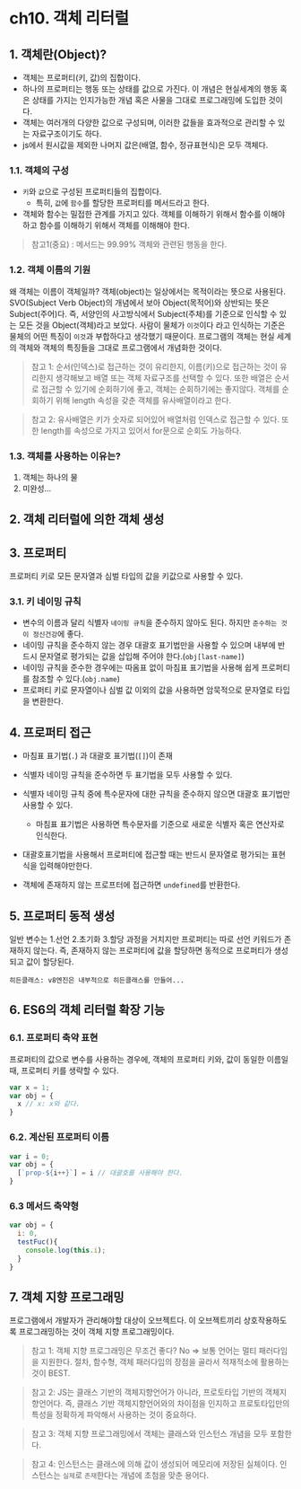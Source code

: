 # ch10. 객체 리터럴

## 1. 객체란(Object)?
- 객체는 프로퍼티(키, 값)의 집합이다.
- 하나의 프로퍼티는 행동 또는 상태를 값으로 가진다. 이 개념은 현실세계의 행동 혹은 상태를 가지는 인지가능한 개념 혹은 사물을 그대로 프로그래밍에 도입한 것이다.
- 객체는 여러개의 다양한 값으로 구성되며, 이러한 값들을 효과적으로 관리할 수 있는 자료구조이기도 하다.
- js에서 원시값을 제외한 나머지 값은(배열, 함수, 정규표현식)은 모두 객체다.

### 1.1. 객체의 구성

- `키`와 `값`으로 구성된 프로퍼티들의 집합이다.
  - 특히, `값`에 `함수`를 할당한 프로퍼티를 메서드라고 한다.
- 객체와 함수는 밀접한 관계를 가지고 있다. 객체를 이해하기 위해서 함수를 이해야하고 함수를 이해하기 위해서 객체를 이해해야 한다.

> 참고1(중요) : 메서드는 99.99% 객체와 관련된 행동을 한다.

### 1.2. 객체 이름의 기원
왜 객체는 이름이 객체일까? 객체(object)는 일상에서는 목적이라는 뜻으로 사용된다. SVO(Subject Verb Object)의 개념에서 보아 Object(목적어)와 상반되는 뜻은 Subject(주어)다. 즉, 서양인의 사고방식에서 Subject(주체)를 기준으로 인식할 수 있는 모든 것을 Object(객체)라고 보았다. 사람이 물체가 `이것`이다 라고 인식하는 기준은 물체의 어떤 특징이 `이것`과 부합하다고 생각했기 때문이다. 프로그램의 객체는 현실 세계의 객체와 객체의 특징들을 그대로 프로그램에서 개념화한 것이다.

> 참고 1:
순서(인덱스)로 접근하는 것이 유리한지, 이름(키)으로 접근하는 것이 유리한지 생각해보고 배열 또는 객체 자료구조를 선택할 수 있다. 또한 배열은 순서로 접근할 수 있기에 순회하기에 좋고, 객체는 순회하기에는 좋지않다. 객체를 순회하기 위해 length 속성을 갖춘 객체를 유사배열이라고 한다.

> 참고 2:
유사배열은 키가 숫자로 되어있어 배열처럼 인덱스로 접근할 수 있다. 또한 length를 속성으로 가지고 있어서 for문으로 순회도 가능하다.

### 1.3. 객체를 사용하는 이유는?

1. 객체는 하나의 물
2. 미완성...


## 2. 객체 리터럴에 의한 객체 생성



## 3. 프로퍼티

프로퍼티 키로 모든 문자열과 심벌 타입의 값을 키값으로 사용할 수 있다.

### 3.1. 키 네이밍 규칙
  - 변수의 이름과 달리 식별자 `네이밍 규칙`을 준수하지 않아도 된다. 하지만 `준수하는 것이 정신건강`에 좋다.
  - 네이밍 규칙을 준수하지 않는 경우 대괄호 표기법만을 사용할 수 있으며 내부에 반드시 문자열로 평가되는 값을 삽입해 주어야 한다.(`obj[last-name]`)
  - 네이밍 규칙을 준수한 경우에는 따옴표 없이 마침표 표기법을 사용해 쉽게 프로퍼티를 참조할 수 있다.(`obj.name`)
  - 프로퍼티 키로 문자열이나 심벌 값 이외의 값을 사용하면 암묵적으로 문자열로 타입을 변환한다.



## 4. 프로퍼티 접근
- 마침표 표기법(`.`) 과 대괄호 표기법(`[]`)이 존재

- 식별자 네이밍 규칙을 준수하면 두 표기법을 모두 사용할 수 있다.
- 식별자 네이밍 규칙 중에 특수문자에 대한 규칙을 준수하지 않으면 대괄호 표기법만 사용할 수 있다.
  - 마침표 표기법은 사용하면 특수문자를 기준으로 새로운 식별자 혹은 연산자로 인식한다.
- 대괄호표기법을 사용해서 프로퍼티에 접근할 때는 반드시 문자열로 평가되는 표현식을 입력해야만한다.
- 객체에 존재하지 않는 프로프터에 접근하면 `undefined`를 반환한다.

## 5. 프로퍼티 동적 생성
일반 변수는 1.선언 2.초기화 3.할당 과정을 거치지만 프로퍼티는 따로 선언 키워드가 존재하지 않는다. 즉, 존재하지 않는 프로퍼티에 값을 할당하면 동적으로 프로퍼티가 생성되고 값이 할당된다.

```
히든클래스: v8엔진은 내부적으로 히든클래스를 만들어...
```

## 6. ES6의 객체 리터럴 확장 기능
### 6.1. 프로퍼티 축약 표현
프로퍼티의 값으로 변수를 사용하는 경우에, 객체의 프로퍼티 키와, 값이 동일한 이름일 때, 프로퍼티 키를 생략할 수 있다.
```js
var x = 1;
var obj = {
  x // x: x와 같다.
}
```

### 6.2. 계산된 프로퍼티 이름
```js
var i = 0;
var obj = {
  [`prop-${i++}`] = i // 대괄호를 사용해야 한다.
}
```

### 6.3 메서드 축약형
```js
var obj = {
  i: 0,
  testFuc(){
    console.log(this.i);
  }
}
```

## 7. 객체 지향 프로그래밍
프로그램에서 개발자가 관리해야할 대상이 오브젝트다. 이 오브젝트끼리 상호작용하도록 프로그래밍하는 것이 객체 지향 프로그래밍이다.


> 참고 1:
> 객체 지향 프로그래밍은 무조건 좋다? No => 보통 언어는 멀티 패러다임을 지원한다. 절차, 함수형, 객체 패러다임의 장점을 골라서 적재적소에 활용하는 것이 BEST.

> 참고 2:
> JS는 클래스 기반의 객체지향언어가 아니라, 프로토타입 기반의 객체지향언어다. 즉, 클래스 기반 객체지향언어와의 차이점을 인지하고 프로토타입만의 특성을 정확하게 파악해서 사용하는 것이 중요하다.

> 참고 3:
객체 지향 프로그래밍에서 객체는 클래스와 인스턴스 개념을 모두 포함한다.

> 참고 4:
인스턴스는 클래스에 의해 값이 생성되어 메모리에 저장된 실체이다. 인스턴스는 `실제`로 `존재`한다는 개념에 초첨을 맞춘 용어다.